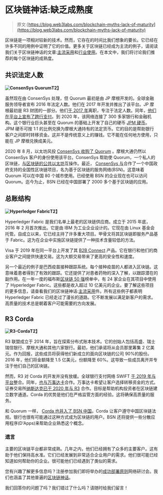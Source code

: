 # 区块链神话:缺乏成熟度

> 原文:[https://blog.web3labs.com/blockchain-myths-lack-of-maturity](https://blog.web3labs.com/blockchain-myths-lack-of-maturity)

区块链是一项相对较新的技术。然而，它存在的时间比我们想象的要长。它已经在许多不同的用例中证明了它的价值。更多关于区块链已经成为主流的例子，请阅读我们关于区块链神话的文章:[主流采用](/blockchain-myths-mainstream-adoption)和[行业使用](/blockchain-myths-industry-use)。在本文中，我们将讨论我们推荐的每个区块链的成熟度。

## 共识法定人数

**![ConsenSys Quorum](../Images/7a6ace0b59f61b7cd71220712a784c7c.png)T2】**

虽然现在由 ConsenSys 处理，但 Quorum 最初是由 JP 摩根开发的。全球金融服务领导者宣布 2016 年法定人数。他们在 2017 年开发并推出了该平台。JP 摩根最初是 R3 财团的一部分。他们[于 2017 年](https://cointelegraph.com/news/jpmorgan-chase-quits-r3-to-pursue-its-own-blockchain-strategy)离职，专注于法定人数。同年，[他们在平台上宣布了跨行支付](https://www.coindesk.com/jpmorgan-launches-interbank-payments-platform-quorum-blockchain)。到 2020 年，该网络连接了 300 多家银行和金融机构。这个银行业巨头甚至在 Quorum 的基础上开发了自己的硬币 [JPM 硬币](https://www.investopedia.com/jpmorgan-to-launch-jpm-coin-4587182)。JPM 硬币可按 1:1 的比例兑换为摩根大通持有的法定货币。它的目的是帮助银行客户之间即时转移资金。这并不是传统意义上的赚钱。它不能在任何地方使用，只能在 JP 摩根兑换成美元。

2020 年 8 月，以太坊风投 [ConsenSys 收购了 Quorum](https://www.coindesk.com/consensys-acquires-jp-morgan-quorum-blockchain) 。摩根大通仍然以 ConsenSys 客户的身份使用该平台。ConsenSys 帮助使 Quorum，一个私人的区块链，[与区块链的公共以太坊](https://www.digfingroup.com/consensys-quorum/)互操作。最近， [ConsenSys 与](https://cointelegraph.com/news/consensys-partners-with-china-s-blockchain-service-network)合作了一个中国政府支持的全国性区块链项目，名为基于区块链的服务网络(BSN)。这意味着 Quorum 可以在中国 80 个城市使用。已经使用 BSN 的企业现在也可以访问 Quorum。迄今为止，BSN 已经在中国部署了 2000 多个基于区块链的应用。

## **总账结构**

**![Hyperledger Fabric](../Images/3326f3577c8929b6390b57bb394ce66a.png)T2】**

Hyperledger Fabric 是我们名单上最老的区块链供应商。成立于 2015 年底，2016 年 2 月首次推出。它是由 IBM 为工业企业设计的。它现在由 Linux 基金会托管。自成立以来，它已经主持了许多重大项目。甲骨文将其区块链即服务产品基于 Fabric。这为在企业中实施区块链提供了一种技术含量较低的方法。

Visa 于 2019 年在同一平台上开发了其 [B2B Connect](https://www.visa.com.au/partner-with-us/payment-technology/visa-b2b-connect.html) 产品。它在银行和他们的商业客户之间提供快速交易。这为大额交易带来了更高的安全性和速度。

另一个最近的例子是巴西疫苗接种跟踪系统。每个接种疫苗的人都进入区块链。这意味着患者得到了有效的跟踪。它还提供了对患者药物的深入了解，以跟踪潜在的副作用。在一年一度的福布斯[区块链 50 强](https://www.forbes.com/sites/michaeldelcastillo/2021/02/02/blockchain-50/?sh=72bab3c2231c)榜单中，有 24 家企业在其项目中使用了 Hyperledger Fabric。这些都是收入超过 10 亿美元的企业。要了解这些项目的更多信息，请查看我们的区块链神话:[主流采用](/blockchain-myths-mainstream-adoption)件。所有这些例子都表明 Hyperledger Fabric 已经走过了漫长的道路。它不断发展以满足新客户的需求。高质量的技术总是朝着客户可能需要的方向发展。

## **R3 Corda**

**![R3-Corda](../Images/9d01189c2d69a176358bed1c0df55665.png)T2】**

R3 联盟成立于 2014 年，旨在探索分布式账本技术。它的创始人包括高盛、瑞士瑞信银行、摩根大通和其他六家银行。最初，他们承诺将从会员那里筹集 2 亿美元。作为回报，这些成员将获得他们新成立的面向区块链的公司 90%的股份。2016 年，他们将金额降至 1.5 亿美元，份额降至 60%。这导致一些成员离开并专注于他们自己的区块链。

然而，R3 对 Corda 的开发并没有放缓。全球银行支付网络 SWIFT [于 2019 年与平台](https://www.ledgerinsights.com/swift-announces-r3-enterprise-blockchain-payments-trial/)整合。同年，[也与万事达卡](https://cointelegraph.com/news/mastercard-partners-with-blockchain-firm-r3-for-payments-solution)合作。万事达卡希望让客户选择转移资金的方式。证券交易所[纳斯达克已于 2020 年与 R3](https://cointelegraph.com/news/nasdaq-partners-with-r3-to-help-build-institutional-grade-digital-assets) 合作。目标是帮助机构投资者在区块链建立数字通道。Corda 的优势是他们在严格监管方面的经验。这将确保高质量的服务。

和 Quorum 一样， [Corda 也并入了 BSN 中国](https://cointelegraph.com/news/china-s-blockchain-project-bsn-to-integrate-r3-corda)。Corda 让客户遵守中国区块链法规。银行也很有可能通过这种方式成为区块链的用户。BSN 还将提供一些分散应用程序(D'Apps)来帮助企业熟悉这个概念。

### **遗言**

主要的区块链平台都非常成熟。几年之内，他们已经拥有了众多的主要客户。这有助于他们保持高水准。它们已经发展到非常适合企业用户的需求。他们很可能已经知道如何帮助你的企业。很可能他们已经遇到了类似的需求。

您有兴趣了解更多信息吗？注册参加我们即将举办的[成功部署原则](https://www.web3labs.com/principles-webinar)网络研讨会。我们也涵盖了其他普遍的[区块链神话](/7-common-myths-about-blockchain)。

我们回答你的问题了吗？我们错过了什么吗？请随时给我们留言！